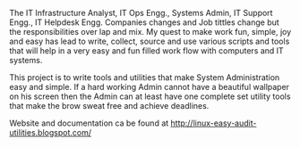 The IT Infrastructure Analyst, IT Ops Engg., Systems Admin, IT Support Engg., IT Helpdesk Engg. Companies changes and Job tittles change but the responsibilities over lap and mix. My quest to make work fun, simple, joy and easy has lead to write, collect, source and use various scripts and tools that will help in a very easy and fun filled work flow with computers and IT systems.

This project is to write tools and utilities that make System Administration easy and simple. If a hard working Admin cannot have a beautiful wallpaper on his screen then the Admin can at least have one complete set utility tools that make the brow sweat free and achieve deadlines.

Website and documentation ca be found at http://linux-easy-audit-utilities.blogspot.com/